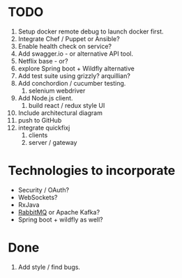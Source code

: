 # TODO
  
  1. Setup docker remote debug to launch docker first.
  1. Integrate Chef / Puppet or Ansible?
  1. Enable health check on service?
  1. Add swagger.io - or alternative API tool.
  1. Netflix base - or?
  1. explore Spring boot + Wildfly alternative
  1. Add test suite using grizzly? arquillian?
  1. Add conchordion / cucumber testing.
     1. selenium webdriver
  1. Add Node.js client.
     1. build react / redux style UI
  1. Include architectural diagram
  1. push to GitHub
  1. integrate quickfixj
     1. clients
     1. server / gateway
  
     
# Technologies to incorporate

- Security / OAuth?
- WebSockets?
- RxJava
- [RabbitMQ](https://github.com/docker-library/rabbitmq/tree/master/alpine) or Apache Kafka?
- Spring boot + wildfly as well?

# Done

  1. Add style / find bugs.

